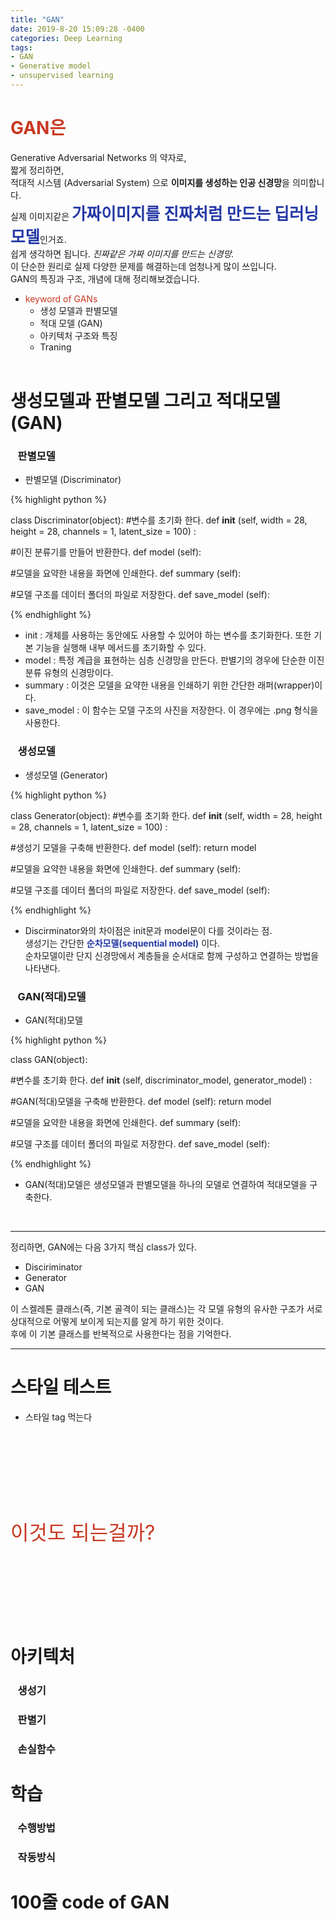 ```yaml
---
title: "GAN"
date: 2019-8-20 15:09:28 -0400
categories: Deep Learning
tags:
- GAN
- Generative model
- unsupervised learning
---
```


# <span style="color:#C83821">GAN은</span><br>
Generative Adversarial Networks 의 약자로,<br>
짧게 정리하면,<br>
적대적 시스템 (Adversarial System) 으로 **이미지를 생성하는 인공 신경망**을 의미합니다.<br>
실제 이미지같은 <span style="color:#2539A6; font-size: 1.6rem;">**가짜이미지를 진짜처럼 만드는 딥러닝 모델**</span>인거죠.<br>
쉽게 생각하면 됩니다. *진짜같은 가짜 이미지를 만드는 신경망.* <br>
이 단순한 원리로 실제 다양한 문제를 해결하는데 엄청나게 많이 쓰입니다.<br>
GAN의 특징과 구조, 개념에 대해 정리해보겠습니다.
<br>
* <span style="color:#C83821;">keyword of GANs</span>
  * 생성 모델과 판별모델
  * 적대 모델 (GAN)
  * 아키텍처 구조와 특징
  * Traning
<br><br>

# 생성모델과 판별모델 그리고 적대모델(GAN)
### &nbsp;&nbsp;&nbsp;판별모델
* 판별모델 (Discriminator)

{% highlight python %}

class Discriminator(object):
  #변수를 초기화 한다.
  def __init__ (self, width = 28, height = 28, channels = 1, latent_size = 100) :

  #이진 분류기를 만들어 반환한다.
  def model (self):

  #모델을 요약한 내용을 화면에 인쇄한다.
  def summary (self):

  #모델 구조를 데이터 폴더의 파일로 저장한다.
  def save_model (self):

{% endhighlight %}
 * init : 개체를 사용하는 동안에도 사용할 수 있어야 하는 변수를 초기화한다. 또한 기본 기능을 실행해 내부 메서드를 초기화할 수 있다.
 * model : 특정 계급을 표현하는 심층 신경망을 만든다. 판별기의 경우에 단순한 이진 분류 유형의 신경망이다.
 * summary : 이것은 모델을 요약한 내용을 인쇄하기 위한 간단한 래퍼(wrapper)이다.
 * save_model : 이 함수는 모델 구조의 사진을 저장한다. 이 경우에는 .png 형식을 사용한다.



### &nbsp;&nbsp;&nbsp;생성모델
* 생성모델 (Generator)

{% highlight python %}

class Generator(object):
  #변수를 초기화 한다.
  def __init__ (self, width = 28, height = 28, channels = 1, latent_size = 100) :

  #생성기 모델을 구축해 반환한다.
  def model (self):
      return model

  #모델을 요약한 내용을 화면에 인쇄한다.
  def summary (self):

  #모델 구조를 데이터 폴더의 파일로 저장한다.
  def save_model (self):

{% endhighlight %}

 * Discirminator와의 차이점은 init문과 model문이 다를 것이라는 점.<br>
 생성기는 간단한 <span style="color:#2539A6">**순차모델(sequential model)**</span> 이다.<br>
 순차모델이란 단지 신경망에서 계층들을 순서대로 함께 구성하고 연결하는 방법을 나타낸다.

### &nbsp;&nbsp;&nbsp;GAN(적대)모델
* GAN(적대)모델

{% highlight python %}

class GAN(object):

  #변수를 초기화 한다.
  def __init__ (self, discriminator_model, generator_model) :

  #GAN(적대)모델을 구축해 반환한다.
  def model (self):
      return model

  #모델을 요약한 내용을 화면에 인쇄한다.
  def summary (self):

  #모델 구조를 데이터 폴더의 파일로 저장한다.
  def save_model (self):

{% endhighlight %}

* <p style="font-size=1.8rem;">GAN(적대)모델은 생성모델과 판별모델을 하나의 모델로 연결하여 적대모델을 구축한다.</p>
 <br>

___

정리하면, GAN에는 다음 3가지 핵심 class가 있다.
 * Disciriminator
 * Generator
 * GAN

이 스켈레톤 클래스(즉, 기본 골격이 되는 클래스)는 각 모델 유형의 유사한 구조가 서로 상대적으로 어떻게 보이게 되는지를 알게 하기 위한 것이다.<br>
후에 이 기본 클래스를 반복적으로 사용한다는 점을 기억한다.<br>

___

# 스타일 테스트
* 스타일 tag 먹는다
<style type="text/css">여기부터 스타일 먹인다
.description {
 padding-left: 2rem;
 border-top: 1px solid #CAC9C5;
 color:green;
}
</style>

<p style="color:#C83821; font-size:2rem; line-height: 2rem; font-weight: normal; margin-top: 10rem; margin-bottom: 10rem;">
이것도 되는걸까?
</p>

# 아키텍처
### &nbsp;&nbsp;&nbsp;생성기
### &nbsp;&nbsp;&nbsp;판별기
### &nbsp;&nbsp;&nbsp;손실함수
# 학습
### &nbsp;&nbsp;&nbsp;수행방법
### &nbsp;&nbsp;&nbsp;작동방식
# 100줄 code of GAN

